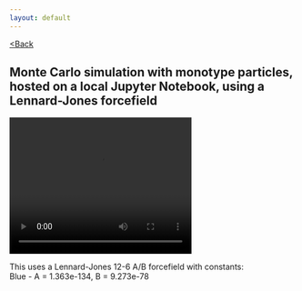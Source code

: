 ```yaml
---
layout: default
---
```


[<Back](./index.html)

## Monte Carlo simulation with monotype particles, hosted on a local Jupyter Notebook, using a Lennard-Jones forcefield

<video src="./assets/vids/normal_local_mc.mov" width="320" height="240" controls loop autoplay></video>

This uses a Lennard-Jones 12-6 A/B forcefield with constants: <br>
Blue   - A = 1.363e-134, B = 9.273e-78 <br>
